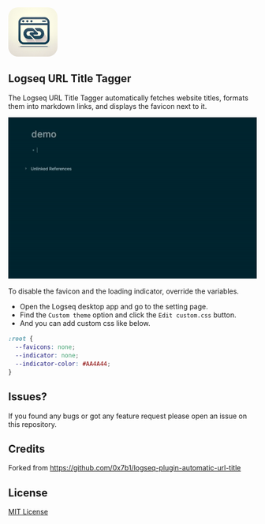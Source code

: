 <img src="icon.png" style="width: 100px; border-radius: 20px;">

## Logseq URL Title Tagger

The Logseq URL Title Tagger automatically fetches website titles, formats them into markdown links, and displays the favicon next to it.

![demo](demo.gif)

To disable the favicon and the loading indicator, override the variables.
- Open the Logseq desktop app and go to the setting page.
- Find the `Custom theme` option and click the `Edit custom.css` button.
- And you can add custom css like below.

```css
:root {
  --favicons: none;
  --indicator: none;
  --indicator-color: #AA4A44;
}
```

## Issues?

If you found any bugs or got any feature request please open an issue on this repository.

## Credits

Forked from https://github.com/0x7b1/logseq-plugin-automatic-url-title

## License

[MIT License](./LICENSE)
